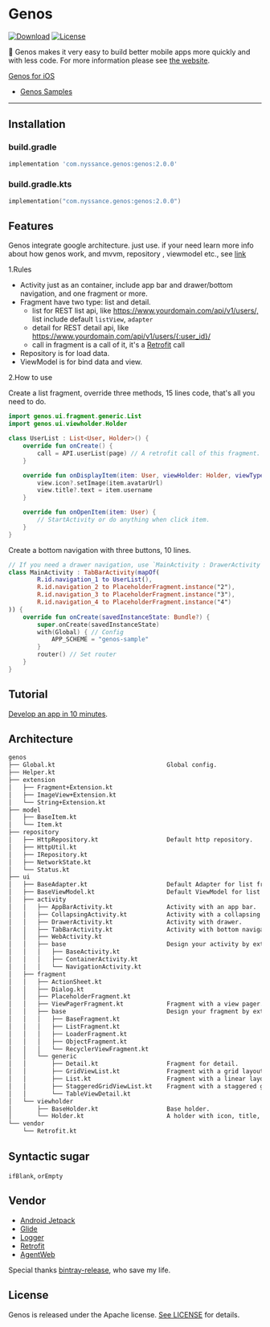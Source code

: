 # Genos

[![Download](https://api.bintray.com/packages/nyssance/maven/genos/images/download.svg)](https://bintray.com/nyssance/maven/genos/_latestVersion)
[![License](https://img.shields.io/badge/License-Apache%202.0-blue)](https://opensource.org/licenses/Apache-2.0)

👊 Genos makes it very easy to build better mobile apps more quickly and with less code.
For more information please see [the website][genos].

[Genos for iOS](https://github.com/nyssance/GenosSwift)

- [Genos Samples](https://github.com/nyssance/genos-samples)

---

## Installation

### build.gradle

```groovy
implementation 'com.nyssance.genos:genos:2.0.0'
```

### build.gradle.kts

```kotlin
implementation("com.nyssance.genos:genos:2.0.0")
```

## Features

Genos integrate google architecture. just use. if your need learn more info about how genos work, and mvvm, repository , viewmodel etc., see [link](https://developer.android.com/topic/libraries/architecture)

1.Rules

- Activity just as an container, include app bar and drawer/bottom navigation, and one fragment or more.
- Fragment have two type: list and detail.
  - list for REST list api, like <https://www.yourdomain.com/api/v1/users/,> list include default `listView`, `adapter`
  - detail for REST detail api, like <https://www.yourdomain,com/api/v1/users/{:user_id}/>
  - call in fragment is a call of it, it's a [Retrofit][retrofit] call
- Repository is for load data.
- ViewModel is for bind data and view.

2.How to use

Create a list fragment, override three methods, 15 lines code, that's all you need to do.

```kotlin
import genos.ui.fragment.generic.List
import genos.ui.viewholder.Holder

class UserList : List<User, Holder>() {
    override fun onCreate() {
        call = API.userList(page) // A retrofit call of this fragment.
    }

    override fun onDisplayItem(item: User, viewHolder: Holder, viewType: Int) {
        view.icon?.setImage(item.avatarUrl)
        view.title?.text = item.username
    }

    override fun onOpenItem(item: User) {
        // StartActivity or do anything when click item.
    }
}
```

Create a bottom navigation with three buttons, 10 lines.

```kotlin
// If you need a drawer navigation, use `MainActivity : DrawerActivity`
class MainActivity : TabBarActivity(mapOf(
        R.id.navigation_1 to UserList(),
        R.id.navigation_2 to PlaceholderFragment.instance("2"),
        R.id.navigation_3 to PlaceholderFragment.instance("3"),
        R.id.navigation_4 to PlaceholderFragment.instance("4")
)) {
    override fun onCreate(savedInstanceState: Bundle?) {
        super.onCreate(savedInstanceState)
        with(Global) { // Config
            APP_SCHEME = "genos-sample"
        }
        router() // Set router
    }
}
```

## Tutorial

[Develop an app in 10 minutes][genos].

## Architecture

```txt
genos
├── Global.kt                               Global config.
├── Helper.kt
├── extension
│   ├── Fragment+Extension.kt
│   ├── ImageView+Extension.kt
│   └── String+Extension.kt
├── model
│   ├── BaseItem.kt
│   └── Item.kt
├── repository
│   ├── HttpRepository.kt                   Default http repository.
│   ├── HttpUtil.kt
│   ├── IRepository.kt
│   ├── NetworkState.kt
│   └── Status.kt
├── ui
│   ├── BaseAdapter.kt                      Default Adapter for list fragment.
│   ├── BaseViewModel.kt                    Default ViewModel for list and detail fragment.
│   ├── activity
│   │   ├── AppBarActivity.kt               Activity with an app bar.
│   │   ├── CollapsingActivity.kt           Activity with a collapsing app bar.
│   │   ├── DrawerActivity.kt               Activity with drawer.
│   │   ├── TabBarActivity.kt               Activity with bottom navigation.
│   │   ├── WebActivity.kt
│   │   ├── base                            Design your activity by extends activity in base.
│   │   │   ├── BaseActivity.kt
│   │   │   ├── ContainerActivity.kt
│   │   │   └── NavigationActivity.kt
│   ├── fragment
│   │   ├── ActionSheet.kt
│   │   ├── Dialog.kt
│   │   ├── PlaceholderFragment.kt
│   │   ├── ViewPagerFragment.kt            Fragment with a view pager.
│   │   ├── base                            Design your fragment by extends fragment in base.
│   │   │   ├── BaseFragment.kt
│   │   │   ├── ListFragment.kt
│   │   │   ├── LoaderFragment.kt
│   │   │   ├── ObjectFragment.kt
│   │   │   └── RecyclerViewFragment.kt
│   │   └── generic
│   │       ├── Detail.kt                   Fragment for detail.
│   │       ├── GridViewList.kt             Fragment with a grid layout, user for grid list.
│   │       ├── List.kt                     Fragment with a linear layout, use for stand list, one item per line.
│   │       ├── StaggeredGridViewList.kt    Fragment with a staggered grid layout, use for waterfall list.
│   │       └── TableViewDetail.kt
│   └── viewholder
│       ├── BaseHolder.kt                   Base holder.
│       └── Holder.kt                       A holder with icon, title, subtitle, accessory.
└── vendor
    └── Retrofit.kt
```

## Syntactic sugar

`ifBlank`, `orEmpty`

## Vendor

- [Android Jetpack](https://developer.android.com/jetpack)
- [Glide](https://github.com/bumptech/glide)
- [Logger](https://github.com/orhanobut/logger)
- [Retrofit][retrofit]
- [AgentWeb](https://github.com/Justson/AgentWeb)

Special thanks [bintray-release](https://github.com/novoda/bintray-release), who save my life.

## License

Genos is released under the Apache license. [See LICENSE](https://github.com/nyssance/genos/blob/master/LICENSE) for details.

[genos]: https://nyssance.github.io/genos/
[retrofit]: https://square.github.io/retrofit/
[2]: https://search.maven.org/remote_content?g=com.nyssance.genos&a=genos&v=LATEST
[10]: https://developer.android.com/studio/projects/create-project
[synthetic exported]: https://youtrack.jetbrains.com/issue/KT-22430
